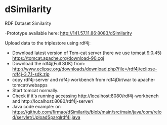 # dSimilarity
RDF Dataset Similarity

-Prototype available here:
http://141.57.11.86:8083/dSimilarity


Upload data to the triplestore using rdf4j:

- Download latest version of Tom-cat server (here we use tomcat 9.0.45) https://tomcat.apache.org/download-90.cgi
- Download the rdf4j(Full SDK) from: http://www.eclipse.org/downloads/download.php?file=/rdf4j/eclipse-rdf4j-3.7.1-sdk.zip
- copy rdf4j-server and rdf4j-workbench from rdf4jDir/war to apache-tomcat/webapps
- Start tomcat normally.
- Check if it's running accessing http://localhost:8080/rdf4j-workbench and http://localhost:8080/rdf4j-server/
- Java code example: on https://github.com/firmao/dSimilarity/blob/main/src/main/java/com/relod/servlet/UploadSparqlrdf4j.java
